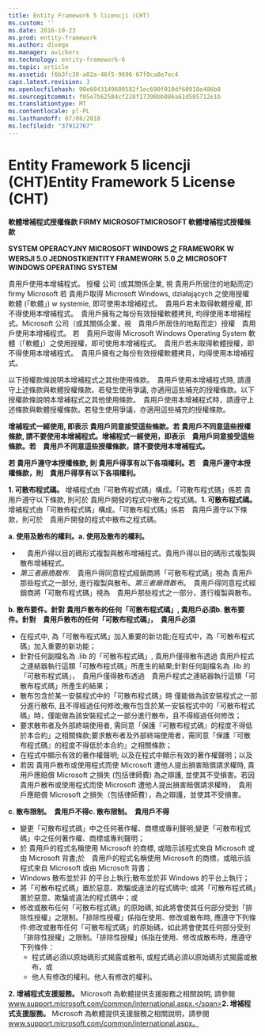 ```yaml
---
title: Entity Framework 5 licencji (CHT)
ms.custom: ''
ms.date: 2016-10-23
ms.prod: entity-framework
ms.author: divega
ms.manager: avickers
ms.technology: entity-framework-6
ms.topic: article
ms.assetid: f6b3fc39-a02a-46f5-9696-67f0ca8e7ec4
caps.latest.revision: 3
ms.openlocfilehash: 90e6043149600582f1ec690f010df60918e486b8
ms.sourcegitcommit: f05e7b62584cf228f17390bb086a61d505712e1b
ms.translationtype: MT
ms.contentlocale: pl-PL
ms.lasthandoff: 07/08/2018
ms.locfileid: "37912767"
---
```

# <a name="entity-framework-5-license-cht"></a><span data-ttu-id="e320f-102">Entity Framework 5 licencji (CHT)</span><span class="sxs-lookup"><span data-stu-id="e320f-102">Entity Framework 5 License (CHT)</span></span>
<span data-ttu-id="e320f-103">**軟體增補程式授權條款 FIRMY MICROSOFT**</span><span class="sxs-lookup"><span data-stu-id="e320f-103">**MICROSOFT 軟體增補程式授權條款**</span></span>

<span data-ttu-id="e320f-104">**SYSTEM OPERACYJNY MICROSOFT WINDOWS 之 FRAMEWORK W WERSJI 5.0 JEDNOSTKI**</span><span class="sxs-lookup"><span data-stu-id="e320f-104">**ENTITY FRAMEWORK 5.0 之 MICROSOFT WINDOWS OPERATING SYSTEM**</span></span>

<span data-ttu-id="e320f-105">貴用戶使用本增補程式。 授權 公司 (或其關係企業, 視 貴用戶所居住的地點而定) firmy Microsoft 若 貴用戶取得 Microsoft Windows, działających 之使用授權 軟體 (「軟體」) w systemie, 即可使用本增補程式。　貴用戶若未取得軟體授權, 即不得使用本增補程式。　貴用戶擁有之每份有效授權軟體拷貝, 均得使用本增補程式。</span><span class="sxs-lookup"><span data-stu-id="e320f-105">Microsoft 公司（或其關係企業，視　貴用戶所居住的地點而定）授權　貴用戶使用本增補程式。 若　貴用戶取得 Microsoft Windows Operating System 軟體（「軟體」）之使用授權，即可使用本增補程式。　貴用戶若未取得軟體授權，即不得使用本增補程式。　貴用戶擁有之每份有效授權軟體拷貝，均得使用本增補程式。</span></span>

<span data-ttu-id="e320f-106">以下授權款條說明本增補程式之其他使用條款。　貴用戶使用本增補程式時, 請遵守上述條款與軟體授權條款。若發生使用爭議, 亦適用這些補充的授權條款。</span><span class="sxs-lookup"><span data-stu-id="e320f-106">以下授權款條說明本增補程式之其他使用條款。　貴用戶使用本增補程式時，請遵守上述條款與軟體授權條款。若發生使用爭議，亦適用這些補充的授權條款。</span></span>

<span data-ttu-id="e320f-107">**增補程式一經使用, 即表示 貴用戶同意接受這些條款。若 貴用戶不同意這些授權條款, 請不要使用本增補程式。**</span><span class="sxs-lookup"><span data-stu-id="e320f-107">**增補程式一經使用，即表示　貴用戶同意接受這些條款。若　貴用戶不同意這些授權條款，請不要使用本增補程式。**</span></span>

<span data-ttu-id="e320f-108">**若 貴用戶遵守本授權條款, 則 貴用戶得享有以下各項權利。**</span><span class="sxs-lookup"><span data-stu-id="e320f-108">**若　貴用戶遵守本授權條款，則　貴用戶得享有以下各項權利。**</span></span>

<span data-ttu-id="e320f-109">**1. 可散布程式碼。** 增補程式由「可散佈程式碼」構成。「可散布程式碼」係若 貴用戶遵守以下條款, 則可於 貴用戶開發的程式中散布之程式碼。</span><span class="sxs-lookup"><span data-stu-id="e320f-109">**1. 可散布程式碼。** 增補程式由「可散佈程式碼」構成。「可散布程式碼」係若　貴用戶遵守以下條款，則可於　貴用戶開發的程式中散布之程式碼。</span></span>

<span data-ttu-id="e320f-110">**a. 使用及散布的權利。**</span><span class="sxs-lookup"><span data-stu-id="e320f-110">**a. 使用及散布的權利。**</span></span>

-   　<span data-ttu-id="e320f-111">貴用戶得以目的碼形式複製與散布增補程式。</span><span class="sxs-lookup"><span data-stu-id="e320f-111">貴用戶得以目的碼形式複製與散布增補程式。</span></span>
-   <span data-ttu-id="e320f-112">*第三者廠商散布*.　貴用戶得同意程式經銷商將「可散布程式碼」視為 貴用戶那些程式之一部分, 進行複製與散布。</span><span class="sxs-lookup"><span data-stu-id="e320f-112">*第三者廠商散布*。　貴用戶得同意程式經銷商將「可散布程式碼」視為　貴用戶那些程式之一部分，進行複製與散布。</span></span>

<span data-ttu-id="e320f-113">**b. 散布要件。針對 貴用戶散布的任何「可散布程式碼」, 貴用戶必須**</span><span class="sxs-lookup"><span data-stu-id="e320f-113">**b. 散布要件。針對　貴用戶散布的任何「可散布程式碼」，　貴用戶必須**</span></span>

-   <span data-ttu-id="e320f-114">在程式中, 為「可散布程式碼」加入重要的新功能;</span><span class="sxs-lookup"><span data-stu-id="e320f-114">在程式中，為「可散布程式碼」加入重要的新功能；</span></span>
-   <span data-ttu-id="e320f-115">針對任何副檔名為 .lib 的「可散布程式碼」, 貴用戶僅得散布透過 貴用戶程式之連結器執行這類「可散布程式碼」所產生的結果;</span><span class="sxs-lookup"><span data-stu-id="e320f-115">針對任何副檔名為 .lib 的「可散布程式碼」，　貴用戶僅得散布透過　貴用戶程式之連結器執行這類「可散布程式碼」所產生的結果；</span></span>
-   <span data-ttu-id="e320f-116">散布包含於某一安裝程式中的「可散布程式碼」時 僅能做為該安裝程式之一部分進行散布, 且不得經過任何修改;</span><span class="sxs-lookup"><span data-stu-id="e320f-116">散布包含於某一安裝程式中的「可散布程式碼」時，僅能做為該安裝程式之一部分進行散布，且不得經過任何修改；</span></span>
-   <span data-ttu-id="e320f-117">要求散布者及外部終端使用者, 需同意「保護『可散布程式碼』的程度不得低於本合約」之相關條款;</span><span class="sxs-lookup"><span data-stu-id="e320f-117">要求散布者及外部終端使用者，需同意「保護『可散布程式碼』的程度不得低於本合約」之相關條款；</span></span>
-   <span data-ttu-id="e320f-118">在程式中顯示有效的著作權聲明; 以及</span><span class="sxs-lookup"><span data-stu-id="e320f-118">在程式中顯示有效的著作權聲明；以及</span></span>
-   <span data-ttu-id="e320f-119">若因 貴用戶散布或使用程式而使 Microsoft 遭他人提出損害賠償請求權時, 貴用戶應賠償 Microsoft 之損失 (包括律師費) 為之辯護, 並使其不受損害。</span><span class="sxs-lookup"><span data-stu-id="e320f-119">若因　貴用戶散布或使用程式而使 Microsoft 遭他人提出損害賠償請求權時，　貴用戶應賠償 Microsoft 之損失（包括律師費），為之辯護，並使其不受損害。</span></span>

<span data-ttu-id="e320f-120">**c. 散布限制。　貴用戶不得**</span><span class="sxs-lookup"><span data-stu-id="e320f-120">**c. 散布限制。　貴用戶不得**</span></span>

-   <span data-ttu-id="e320f-121">變更「可散布程式碼」中之任何著作權、商標或專利聲明;</span><span class="sxs-lookup"><span data-stu-id="e320f-121">變更「可散布程式碼」中之任何著作權、商標或專利聲明；</span></span>
-   <span data-ttu-id="e320f-122">於 貴用戶的程式名稱使用 Microsoft 的商標, 或暗示該程式來自 Microsoft 或由 Microsoft 背書;</span><span class="sxs-lookup"><span data-stu-id="e320f-122">於　貴用戶的程式名稱使用 Microsoft 的商標，或暗示該程式來自 Microsoft 或由 Microsoft 背書；</span></span>
-   <span data-ttu-id="e320f-123">Windows 散布並於非 的平台上執行;</span><span class="sxs-lookup"><span data-stu-id="e320f-123">散布並於非 Windows 的平台上執行；</span></span>
-   <span data-ttu-id="e320f-124">將「可散布程式碼」置於惡意、欺騙或違法的程式碼中; 或</span><span class="sxs-lookup"><span data-stu-id="e320f-124">將「可散布程式碼」置於惡意、欺騙或違法的程式碼中；或</span></span>
-   <span data-ttu-id="e320f-125">修改或散布任何「可散布程式碼」的原始碼, 如此將會使其任何部分受到「排除性授權」之限制。「排除性授權」係指在使用、修改或散布時, 應遵守下列條件:</span><span class="sxs-lookup"><span data-stu-id="e320f-125">修改或散布任何「可散布程式碼」的原始碼，如此將會使其任何部分受到「排除性授權」之限制。「排除性授權」係指在使用、修改或散布時，應遵守下列條件：</span></span>
    -   <span data-ttu-id="e320f-126">程式碼必須以原始碼形式揭露或散布, 或</span><span class="sxs-lookup"><span data-stu-id="e320f-126">程式碼必須以原始碼形式揭露或散布，或</span></span>
    -   <span data-ttu-id="e320f-127">他人有修改的權利。</span><span class="sxs-lookup"><span data-stu-id="e320f-127">他人有修改的權利。</span></span>

<span data-ttu-id="e320f-128">**2. 增補程式支援服務。** Microsoft 為軟體提供支援服務之相關說明, 請參閱 www.support.microsoft.com/common/international.aspx.</span><span class="sxs-lookup"><span data-stu-id="e320f-128">**2. 增補程式支援服務。** Microsoft 為軟體提供支援服務之相關說明，請參閱 www.support.microsoft.com/common/international.aspx。</span></span>
